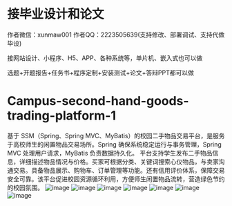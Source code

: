 # 接毕业设计和论文
作者微信：xunmaw001  作者QQ：2223505639(支持修改、部署调试、支持代做毕设)

接网站设计、小程序、H5、APP、各种系统等，单片机、嵌入式也可以做

选题+开题报告+任务书+程序定制+安装测试+论文+答辩PPT都可以做
# Campus-second-hand-goods-trading-platform-1
基于 SSM（Spring、Spring MVC、MyBatis）的校园二手物品交易平台，是服务于高校师生的闲置物品交易场所。Spring 确保系统稳定运行与事务管理，Spring MVC 处理用户请求，MyBatis 负责数据持久化。  平台支持学生发布二手物品信息，详细描述物品情况与价格。买家可根据分类、关键词搜索心仪物品，与卖家沟通交易。具备物品展示、购物车、订单管理等功能。还有信用评价体系，保障交易安全可靠。该平台促进校园资源循环利用，方便师生闲置物品流转，营造绿色节约的校园氛围。 
![image](https://github.com/user-attachments/assets/1fdfe59d-018c-4294-b536-8c74457ecad5)
![image](https://github.com/user-attachments/assets/587d12d9-24ff-4b35-b56e-efd22719ef97)
![image](https://github.com/user-attachments/assets/1e7d100c-ede5-4635-8ed9-7814c388cbe0)
![image](https://github.com/user-attachments/assets/4f204c8e-9e39-4291-a4e3-3ba4aac40548)
![image](https://github.com/user-attachments/assets/425300bf-775d-4547-a50d-c11540230ffb)
![image](https://github.com/user-attachments/assets/be342e0d-95fa-455c-808b-654b6c03089b)
![image](https://github.com/user-attachments/assets/a89b49e1-8816-46f7-b59d-e953b6a10590)
